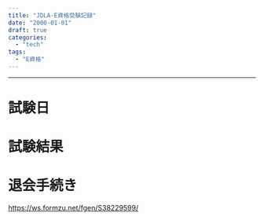 ```yaml
---
title: "JDLA-E資格受験記録"
date: "2000-01-01"
draft: true
categories:
  - "tech"
tags:
  - "E資格"
---
```



---


# 試験日



# 試験結果


# 退会手続き
https://ws.formzu.net/fgen/S38229599/
